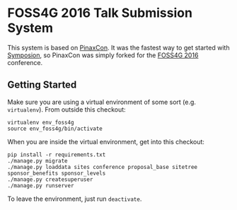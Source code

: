 FOSS4G 2016 Talk Submission System
==================================

This system is based on [PinaxCon](https://github.com/pinax/PinaxCon). It was the fastest way to get started with [Symposion](https://github.com/pinax/symposion), so PinaxCon was simply forked for the [FOSS4G 2016](http://2016.foss4g.org/) conference.


Getting Started
----------------

Make sure you are using a virtual environment of some sort (e.g. `virtualenv`).
From outside this checkout:

    virtualenv env_foss4g
    source env_foss4g/bin/activate

When you are inside the virtual environment, get into this checkout:

    pip install -r requirements.txt
    ./manage.py migrate
    ./manage.py loaddata sites conference proposal_base sitetree sponsor_benefits sponsor_levels
    ./manage.py createsuperuser
    ./manage.py runserver

To leave the environment, just run `deactivate`.
